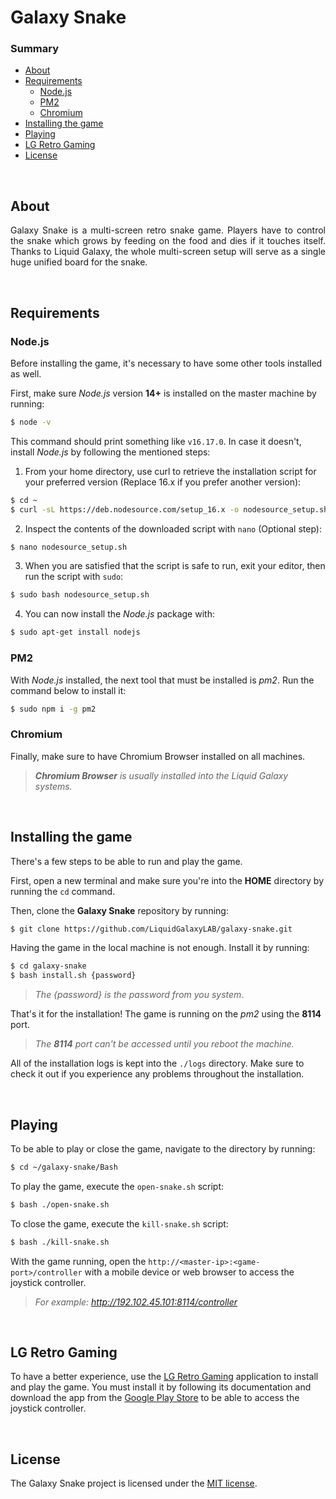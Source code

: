 # Galaxy Snake

### Summary

- [About](#about)
- [Requirements](#requirements)
  - [Node.js](#nodejs)
  - [PM2](#pm2)
  - [Chromium](#chromium)
- [Installing the game](#installing-the-game)
- [Playing](#playing)
- [LG Retro Gaming](#lg-retro-gaming)
- [License](#license)

<br>

## About

<p align="justify">
Galaxy Snake is a multi-screen retro snake game. Players have to control the snake which grows by feeding on the food and dies if it touches itself. Thanks to Liquid Galaxy, the whole multi-screen setup will serve as a single huge unified board for the snake.
</p>

<br>

## Requirements

### Node.js
Before installing the game, it's necessary to have some other tools installed as well.

First, make sure _Node.js_ version **14+** is installed on the master machine by running:

```bash
$ node -v
```

This command should print something like `v16.17.0`. In case it doesn't, install _Node.js_ by following the mentioned steps:

1. From your home directory, use curl to retrieve the installation script for your preferred version (Replace 16.x if you prefer another version):
```bash
$ cd ~
$ curl -sL https://deb.nodesource.com/setup_16.x -o nodesource_setup.sh
```

2. Inspect the contents of the downloaded script with `nano` (Optional step):
```bash
$ nano nodesource_setup.sh
```

3. When you are satisfied that the script is safe to run, exit your editor, then run the script with `sudo`:
```bash
$ sudo bash nodesource_setup.sh
```

4. You can now install the _Node.js_ package with:
```bash
$ sudo apt-get install nodejs
```

### PM2
With _Node.js_ installed, the next tool that must be installed is _pm2_. Run the command below to install it:

```bash
$ sudo npm i -g pm2
```

### Chromium
Finally, make sure to have Chromium Browser installed on all machines.

> _**Chromium Browser** is usually installed into the Liquid Galaxy systems._

<br>

## Installing the game

There's a few steps to be able to run and play the game.

First, open a new terminal and make sure you're into the **HOME** directory by running the `cd` command.

Then, clone the **Galaxy Snake** repository by running:

```bash
$ git clone https://github.com/LiquidGalaxyLAB/galaxy-snake.git
```

Having the game in the local machine is not enough. Install it by running:

```bash
$ cd galaxy-snake
$ bash install.sh {password}
```

> _The {password} is the password from you system_.

That's it for the installation! The game is running on the _pm2_ using the **8114** port.

> _The **8114** port can't be accessed until you reboot the machine._

All of the installation logs is kept into the `./logs` directory. Make sure to check it out if you experience any problems throughout the installation.

<br>

## Playing

To be able to play or close the game, navigate to the directory by running:
```bash
$ cd ~/galaxy-snake/Bash
```

To play the game, execute the `open-snake.sh` script:
```bash
$ bash ./open-snake.sh
```

To close the game, execute the `kill-snake.sh` script:
```bash
$ bash ./kill-snake.sh
```

With the game running, open the `http://<master-ip>:<game-port>/controller` with a mobile device or web browser to access the joystick controller.
> _For example: http://192.102.45.101:8114/controller_

<br>

## LG Retro Gaming

To have a better experience, use the [LG Retro Gaming](https://github.com/LiquidGalaxyLAB/lg-retro-gaming) application to install and play the game. You must install it by following its documentation and download the app from the [Google Play Store](https://play.google.com/store/apps/details?id=com.leoruas.lg_retro_gaming) to be able to access the joystick controller.

<br>

## License

The Galaxy Snake project is licensed under the [MIT license](https://opensource.org/licenses/MIT).
